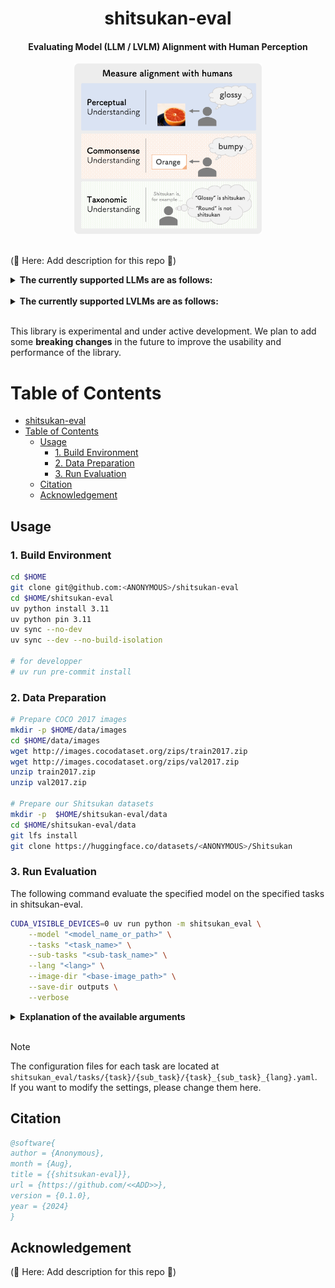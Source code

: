 <div align="center">

shitsukan-eval
===========================
<h4>Evaluating Model (LLM / LVLM) Alignment with Human Perception</h4>

<img src="images/shitsukan-eval_overview.png" alt="shitsukan-eval" width="300px">

<div align="left">

<br>

(🚧 Here: Add description for this repo 🚧)

<details>
<summary><b>The currently supported LLMs are as follows:</b></summary>
<li>(🚧 Here: Add description for this repo 🚧)</li>
</details>

<br>

<details>
<summary><b>The currently supported LVLMs are as follows:</b></summary>
<li><a href="https://arxiv.org/abs/2310.03744">LLaVA-1.5</a></li>
<li><a href="https://arxiv.org/abs/2405.02246">Idefics2</a></li>
<li><a href="https://llava-vl.github.io/blog/2024-01-30-llava-next/">LLaVA-NeXT (LLaVA-1.6)</a></li>
<li><a href="https://arxiv.org/abs/2407.21783">Llama-3.2-Vision</a></li>
<li><a href="https://arxiv.org/abs/2408.03326">LLaVA-OneVision</a></li>
<li><a href="https://www.arxiv.org/abs/2408.12637">Idefics3</a></li>
<li><a href="https://arxiv.org/abs/2409.12191">Qwen2-VL</a></li>
<li><a href="https://www.arxiv.org/abs/2409.17146">Molmo</a></li>
<li>(🚧 Here: Add description for this repo 🚧)</li>
</details>

<br>

This library is experimental and under active development.
We plan to add some **breaking changes** in the future to improve the usability and performance of the library.

# Table of Contents

- [shitsukan-eval](#shitsukan-eval)
- [Table of Contents](#table-of-contents)
  - [Usage](#usage)
    - [1. Build Environment](#1-build-environment)
    - [2. Data Preparation](#2-data-preparation)
    - [3. Run Evaluation](#3-run-evaluation)
  - [Citation](#citation)
  - [Acknowledgement](#acknowledgement)

## Usage

### 1. Build Environment

```bash
cd $HOME
git clone git@github.com:<ANONYMOUS>/shitsukan-eval
cd $HOME/shitsukan-eval
uv python install 3.11
uv python pin 3.11
uv sync --no-dev
uv sync --dev --no-build-isolation

# for developper
# uv run pre-commit install
```

### 2. Data Preparation

```bash
# Prepare COCO 2017 images
mkdir -p $HOME/data/images
cd $HOME/data/images
wget http://images.cocodataset.org/zips/train2017.zip
wget http://images.cocodataset.org/zips/val2017.zip
unzip train2017.zip
unzip val2017.zip

# Prepare our Shitsukan datasets
mkdir -p  $HOME/shitsukan-eval/data
cd $HOME/shitsukan-eval/data
git lfs install
git clone https://huggingface.co/datasets/<ANONYMOUS>/Shitsukan
```

### 3. Run Evaluation

The following command evaluate the specified model on the specified tasks in shitsukan-eval.

```bash
CUDA_VISIBLE_DEVICES=0 uv run python -m shitsukan_eval \
    --model "<model_name_or_path>" \
    --tasks "<task_name>" \
    --sub-tasks "<sub-task_name>" \
    --lang "<lang>" \
    --image-dir "<base-image_path>" \
    --save-dir outputs \
    --verbose
```

<details>
<summary><b>Explanation of the available arguments</b></summary>

- `--model` (str): The name or path of the model to evaluate. (e.g., `"Qwen/Qwen2-VL-7B-Instruct"`)
- `--tasks` (str): The task name to evaluate.
  - Tasks that can be specified: `"perception"`, `"commonsense"`, `"taxonomic"`
- `--sub-tasks` (List[str]): List of sub-tasks within the tasks.
  - In case of `--tasks "perception"`, Sub-tasks that can be specified: `"generation"`, `"selection"`
  - In case of `--tasks "commonsense"`, Sub-tasks that can be specified: `"hoge"`
  - In case of `--tasks "taxonomic"`, Sub-tasks that can be specified: `"hoge"`
- `--lang` (str): Language to use for the evaluation (default: `"ja"`).
  - Language that can be specified: `"ja"`, `"en"`
- `--image-dir` (Optional[str]): Directory where input images are stored (optional).
  - If you specify `--image-dir="data"`, the evaluation script will reference the COCO 2017 images located at `data/images/coco2017/train2017/*.png` and `data/images/coco2017/val2017/*.png` during execution. If you have not prepared the COCO 2017 images, please download them in advance from [here](https://cocodataset.org/#download).
- `--save-dir` (str): Directory where evaluation results will be saved.
- `-v`, `--verbose`: If set, print detailed information during processing.

</details>

<br>

> [!NOTE]
> The configuration files for each task are located at `shitsukan_eval/tasks/{task}/{sub_task}/{task}_{sub_task}_{lang}.yaml`.  
> If you want to modify the settings, please change them here.

## Citation

```bibtex
@software{
author = {Anonymous},
month = {Aug},
title = {{shitsukan-eval}},
url = {https://github.com/<<ADD>>},
version = {0.1.0},
year = {2024}
}
```

## Acknowledgement

(🚧 Here: Add description for this repo 🚧)
